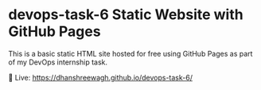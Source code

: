 ﻿# devops-task-6 Static Website with GitHub Pages

This is a basic static HTML site hosted for free using GitHub Pages as part of my DevOps internship task.

🔗 Live: https://dhanshreewagh.github.io/devops-task-6/
